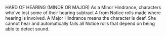 HARD OF HEARING (MINOR OR MAJOR)
As a Minor Hindrance, characters who've lost some of their hearing subtract 4 from Notice rolls made where hearing is involved. A Major Hindrance means the character is deaf. She cannot hear and automatically fails all Notice rolls that depend on being able to detect sound.